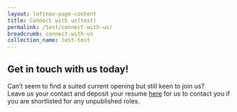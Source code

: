 ```yaml
---
layout: leftnav-page-content
title: Connect with us(test)
permalink: /test/connect-with-us/
breadcrumb: connect-with-us
collection_name: test-test
---
```

## Get in touch with us today!
  
Can’t seem to find a suited current opening but still keen to join us?   
Leave us your contact and deposit your resume [here][1] for us to contact you if you are shortlisted for any unpublished roles. 

[1]: <https://en.wikipedia.org/wiki/Hobbit#Lifestyle> "Hobbit lifestyles"
